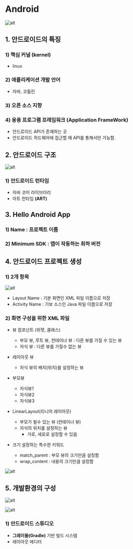 # Android

![alt](/assets/images/post/Android/1.png)

## 1. 안드로이드의 특징

### 1) 핵심 커널 (kernel)

- linux

### 2) 애플리케이션 개발 언어

- 자바, 코틀린

### 3) 오픈 소스 지향

### 4) 응용 프로그램 프레임워크 (Application FrameWork)

- 안드로이드 API가 존재하는 곳
- 안드로이드 하드웨어에 접근할 때 API를 통해서만 가능함.

## 2. 안드로이드 구조

![alt](/assets/images/post/Android/2.png)

### 1) 안드로이드 런타임

- 자바 코어 라이브러리
- 아트 런타임 **(ART)**

## 3. Hello Android App

### 1) Name : 프로젝트 이름

### 2) Minimum SDK : 앱이 작동하는 최하 버전

## 4. 안드로이드 프로젝트 생성

### 1) 2개 항목

![alt](/assets/images/post/Android/3.png)

- Layout Name : 기본 화면인 XML 파일 이름으로 저장
- Activity Name : 기보 소스인 Java 파일 이름으로 저장

### 2) 화면 구성을 위한 XML 파일

- 뷰 컴포넌트 (위젯, 클래스)

  - 부모 뷰, 루트 뷰, 컨테이너 뷰 : 다른 뷰를 가질 수 있는 뷰
  - 자식 뷰 : 다른 뷰를 가질수 없는 뷰

- 레이아웃 뷰

  - 자식 뷰의 배치(위치)를 설정하는 뷰

- 부모뷰

  - 자식뷰1
  - 자식뷰2
  - 자식뷰3

- LinearLayout(리니어 레이아웃)

  - 부모가 될수 있는 뷰 (컨테이너 뷰)
  - 자식의 위치를 설정하는 뷰
    - 가로, 세로로 설정할 수 있음

- 크기 설정하는 특수한 키워드
  - match_parent : 부모 뷰의 크기만큼 설정함
  - wrap_content : 내용의 크기만큼 설정함

![alt](/assets/images/post/Android/6.png)

## 5. 개발환경의 구성

![alt](/assets/images/post/Android/4.png)

![alt](/assets/images/post/Android/5.png)

### 1) 안드로이드 스튜디오

- **그레이들(Gradle)** 기반 빌드 시스템
- 레이아웃 에디터
